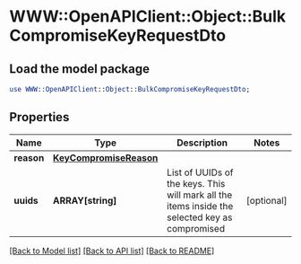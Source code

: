 # WWW::OpenAPIClient::Object::BulkCompromiseKeyRequestDto

## Load the model package
```perl
use WWW::OpenAPIClient::Object::BulkCompromiseKeyRequestDto;
```

## Properties
Name | Type | Description | Notes
------------ | ------------- | ------------- | -------------
**reason** | [**KeyCompromiseReason**](KeyCompromiseReason.md) |  | 
**uuids** | **ARRAY[string]** | List of UUIDs of the keys. This will mark all the items inside the selected key as compromised | [optional] 

[[Back to Model list]](../README.md#documentation-for-models) [[Back to API list]](../README.md#documentation-for-api-endpoints) [[Back to README]](../README.md)


